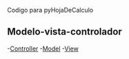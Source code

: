Codigo para pyHojaDeCalculo

## Modelo-vista-controlador
-[Controller](Utils/Controller)
-[Model](/Utils/Model/)
-[View](Utils/View/)

